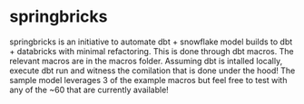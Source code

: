 # springbricks

springbricks is an initiative to automate dbt + snowflake model builds to dbt + databricks with minimal refactoring. This is done through dbt macros. The relevant macros are in the macros folder. Assuming dbt is intalled locally, execute dbt run and witness the comilation that is done under the hood! The sample model leverages 3 of the example macros but feel free to test with any of the ~60 that are currently available!
